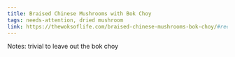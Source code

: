 ```yaml
---
title: Braised Chinese Mushrooms with Bok Choy
tags: needs-attention, dried mushroom
link: https://thewoksoflife.com/braised-chinese-mushrooms-bok-choy/#recipe
---
```

Notes: trivial to leave out the bok choy

